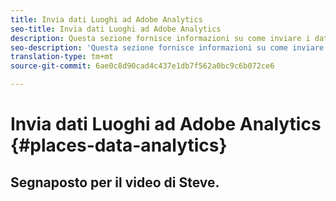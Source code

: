 ```yaml
---
title: Invia dati Luoghi ad Adobe Analytics
seo-title: Invia dati Luoghi ad Adobe Analytics
description: Questa sezione fornisce informazioni su come inviare i dati Luoghi ad Analytics.
seo-description: 'Questa sezione fornisce informazioni su come inviare i dati Luoghi ad Analytics. '
translation-type: tm+mt
source-git-commit: 6ae0c8d90cad4c437e1db7f562a0bc9c6b072ce6

---
```



# Invia dati Luoghi ad Adobe Analytics {#places-data-analytics}



## Segnaposto per il video di Steve.



